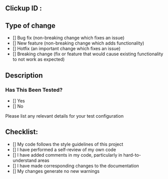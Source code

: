 ## Clickup ID : 

## Type of change

- [] Bug fix (non-breaking change which fixes an issue)
- [] New feature (non-breaking change which adds functionality)
- [] Hotfix (an important change which fixes an issue)
- [] Breaking change (fix or feature that would cause existing functionality to not work as expected)

## Description


### Has This Been Tested?

- [] Yes 
- [] No

Please list any relevant details for your test configuration

## Checklist:

- [] My code follows the style guidelines of this project
- [] I have performed a self-review of my own code
- [] I have added comments in my code, particularly in hard-to-understand areas
- [] I have made corresponding changes to the documentation
- [] My changes generate no new warnings
